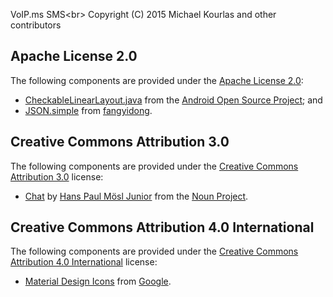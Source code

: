 VoIP.ms SMS<br\>
Copyright (C) 2015 Michael Kourlas and other contributors

## Apache License 2.0 ##

The following components are provided under the [Apache License 2.0](https://www.apache.org/licenses/LICENSE-2.0):

* [CheckableLinearLayout.java](https://developer.android.com/samples/CustomChoiceList/src/com.example.android.customchoicelist/CheckableLinearLayout.html) 
from the [Android Open Source Project](https://source.android.com/); and
* [JSON.simple](https://code.google.com/p/json-simple/) from [fangyidong](https://github.com/fangyidong).

## Creative Commons Attribution 3.0 ##

The following components are provided under the [Creative Commons Attribution 3.0](https://creativecommons.org/licenses/by/3.0/us/) 
license:

* [Chat](https://thenounproject.com/term/chat/27635/) by [Hans Paul Mösl Junior](http://www.thenounproject.com/hansmosl) 
from the [Noun Project](http://www.thenounproject.com).

## Creative Commons Attribution 4.0 International ##

The following components are provided under the [Creative Commons Attribution 4.0 International](https://creativecommons.org/licenses/by/4.0/) 
license:

* [Material Design Icons](https://github.com/google/material-design-icons) from [Google](http://www.google.com).
